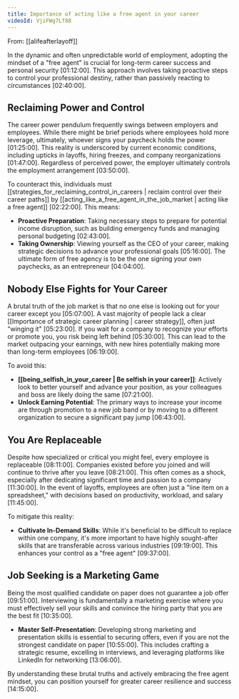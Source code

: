 ```yaml
---
title: Importance of acting like a free agent in your career
videoId: VjiFWg7Lf88
---
```


From: [[alifeafterlayoff]] <br/> 

In the dynamic and often unpredictable world of employment, adopting the mindset of a "free agent" is crucial for long-term career success and personal security <a class="yt-timestamp" data-t="01:12:00">[01:12:00]</a>. This approach involves taking proactive steps to control your professional destiny, rather than passively reacting to circumstances <a class="yt-timestamp" data-t="02:40:00">[02:40:00]</a>.

## Reclaiming Power and Control

The career power pendulum frequently swings between employers and employees. While there might be brief periods where employees hold more leverage, ultimately, whoever signs your paycheck holds the power <a class="yt-timestamp" data-t="01:25:00">[01:25:00]</a>. This reality is underscored by current economic conditions, including upticks in layoffs, hiring freezes, and company reorganizations <a class="yt-timestamp" data-t="01:47:00">[01:47:00]</a>. Regardless of perceived power, the employer ultimately controls the employment arrangement <a class="yt-timestamp" data-t="03:50:00">[03:50:00]</a>.

To counteract this, individuals must [[strategies_for_reclaiming_control_in_careers | reclaim control over their career paths]] by [[acting_like_a_free_agent_in_the_job_market | acting like a free agent]] <a class="yt-timestamp" data-t="02:22:00">[02:22:00]</a>. This means:
*   **Proactive Preparation**: Taking necessary steps to prepare for potential income disruption, such as building emergency funds and managing personal budgeting <a class="yt-timestamp" data-t="02:43:00">[02:43:00]</a>.
*   **Taking Ownership**: Viewing yourself as the CEO of your career, making strategic decisions to advance your professional goals <a class="yt-timestamp" data-t="05:16:00">[05:16:00]</a>. The ultimate form of free agency is to be the one signing your own paychecks, as an entrepreneur <a class="yt-timestamp" data-t="04:04:00">[04:04:00]</a>.

## Nobody Else Fights for Your Career

A brutal truth of the job market is that no one else is looking out for your career except you <a class="yt-timestamp" data-t="05:07:00">[05:07:00]</a>. A vast majority of people lack a clear [[Importance of strategic career planning | career strategy]], often just "winging it" <a class="yt-timestamp" data-t="05:23:00">[05:23:00]</a>. If you wait for a company to recognize your efforts or promote you, you risk being left behind <a class="yt-timestamp" data-t="05:30:00">[05:30:00]</a>. This can lead to the market outpacing your earnings, with new hires potentially making more than long-term employees <a class="yt-timestamp" data-t="06:19:00">[06:19:00]</a>.

To avoid this:
*   **[[being_selfish_in_your_career | Be selfish in your career]]**: Actively look to better yourself and advance your position, as your colleagues and boss are likely doing the same <a class="yt-timestamp" data-t="07:21:00">[07:21:00]</a>.
*   **Unlock Earning Potential**: The primary ways to increase your income are through promotion to a new job band or by moving to a different organization to secure a significant pay jump <a class="yt-timestamp" data-t="06:43:00">[06:43:00]</a>.

## You Are Replaceable

Despite how specialized or critical you might feel, every employee is replaceable <a class="yt-timestamp" data-t="08:11:00">[08:11:00]</a>. Companies existed before you joined and will continue to thrive after you leave <a class="yt-timestamp" data-t="08:21:00">[08:21:00]</a>. This often comes as a shock, especially after dedicating significant time and passion to a company <a class="yt-timestamp" data-t="11:30:00">[11:30:00]</a>. In the event of layoffs, employees are often just a "line item on a spreadsheet," with decisions based on productivity, workload, and salary <a class="yt-timestamp" data-t="11:45:00">[11:45:00]</a>.

To mitigate this reality:
*   **Cultivate In-Demand Skills**: While it's beneficial to be difficult to replace within one company, it's more important to have highly sought-after skills that are transferable across various industries <a class="yt-timestamp" data-t="09:19:00">[09:19:00]</a>. This enhances your control as a "free agent" <a class="yt-timestamp" data-t="09:37:00">[09:37:00]</a>.

## Job Seeking is a Marketing Game

Being the most qualified candidate on paper does not guarantee a job offer <a class="yt-timestamp" data-t="09:51:00">[09:51:00]</a>. Interviewing is fundamentally a marketing exercise where you must effectively sell your skills and convince the hiring party that you are the best fit <a class="yt-timestamp" data-t="10:35:00">[10:35:00]</a>.

*   **Master Self-Presentation**: Developing strong marketing and presentation skills is essential to securing offers, even if you are not the strongest candidate on paper <a class="yt-timestamp" data-t="10:55:00">[10:55:00]</a>. This includes crafting a strategic resume, excelling in interviews, and leveraging platforms like LinkedIn for networking <a class="yt-timestamp" data-t="13:06:00">[13:06:00]</a>.

By understanding these brutal truths and actively embracing the free agent mindset, you can position yourself for greater career resilience and success <a class="yt-timestamp" data-t="14:15:00">[14:15:00]</a>.
